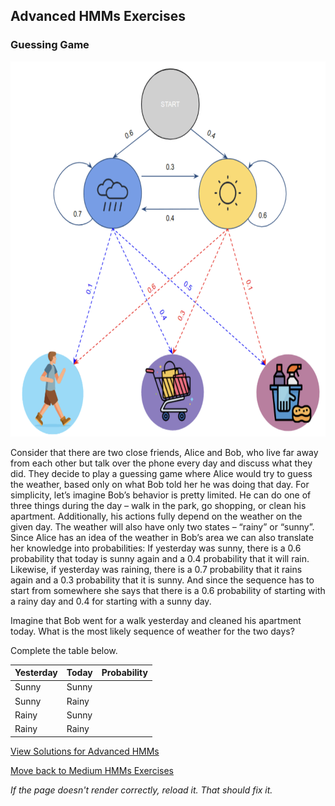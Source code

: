 ## Advanced HMMs Exercises

### Guessing Game

<img src="https://github.com/UMdecisionsupport/DecisionSupport2023/blob/main/images/guessing.png" width="550" height="600">

Consider that there are two close friends, Alice and Bob, who live far away from each other but talk over the phone every day and discuss what they did. They decide to play a guessing game where Alice would try to guess the weather, based only on what Bob told her he was doing that day.
For simplicity, let’s imagine Bob’s behavior is pretty limited. He can do one of three things during the day – walk in the park, go shopping, or clean his apartment.  Additionally, his actions fully depend on the weather on the given day. The weather will also have only two states – “rainy” or “sunny”.
Since Alice has an idea of the weather in Bob’s area we can also translate her knowledge into probabilities:
If yesterday was sunny, there is a 0.6 probability that today is sunny again and a 0.4 probability that it will rain. Likewise, if yesterday was raining, there is a 0.7 probability that it rains again and a 0.3 probability that it is sunny. And since the sequence has to start from somewhere she says that there is a 0.6 probability of starting with a rainy day and 0.4 for starting with a sunny day.

Imagine that Bob went for a walk yesterday and cleaned his apartment today. What is the most likely sequence of weather for the two days? 

Complete the table below.

|Yesterday|	Today	| Probability |
|---------|-------|-------------|
|Sunny    | Sunny	|             |
|Sunny	  | Rainy	|             |
|Rainy	  | Sunny	|             |
|Rainy	  | Rainy	|             |


[View Solutions for Advanced HMMs](https://github.com/UMdecisionsupport/DecisionSupport2023/blob/main/HMMs/Solutions/Advanced_Solutions.md)

[Move back to Medium HMMs Exercises](https://github.com/UMdecisionsupport/DecisionSupport2023/blob/main/HMMs/Medium.md)

*If the page doesn't render correctly, reload it. That should fix it.*
